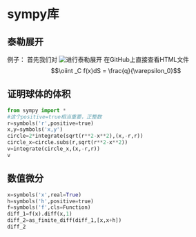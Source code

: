 # sympy库
## 泰勒展开
例子：
首先我们对<!-- $e^{ix}$ --> <img style="transform: translateY(0.1em); background: white;" src="https://latex.codecogs.com/svg.latex?e%5E%7Bix%7D">进行泰勒展开
在GitHub上直接查看HTML文件
$$\oiint _C f(x)dS = \frac{q}{\varepsilon_0}$$
## 证明球体的体积
```python
from sympy import *
#这个positive=true相当重要，正整数
r=symbols('r',positive=true)
x,y=symbols('x,y')
circle=2*integrate(sqrt(r**2-x**2),(x,-r,r))
circle_x=circle.subs(r,sqrt(r**2-x**2))
v=integrate(circle_x,(x,-r,r))
v
```
## 数值微分
```python
x=symbols('x',real=True)
h=symbols('h',positive=true)
f=symbols('f',cls=Function)
diff_1=f(x).diff(x,1)
diff_2=as_finite_diff(diff_1,[x,x+h])
diff_2
```

